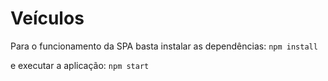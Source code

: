 # Veículos

Para o funcionamento da SPA basta instalar as dependências:
```npm install```

e executar a aplicação:
```npm start```

